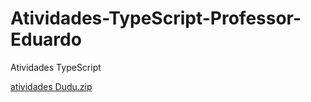 # Atividades-TypeScript-Professor-Eduardo
Atividades TypeScript 




   [atividades Dudu.zip](https://github.com/user-attachments/files/22512209/atividades.Dudu.zip)

